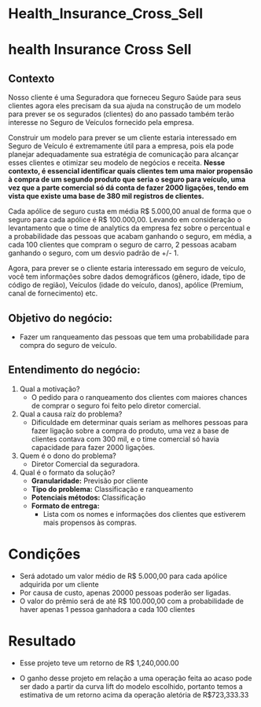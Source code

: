 # Health_Insurance_Cross_Sell
health Insurance Cross Sell
==============================
## Contexto
Nosso cliente é uma Seguradora que forneceu Seguro Saúde para seus clientes agora eles precisam da sua ajuda na construção de um modelo para prever se os segurados (clientes) do ano passado também terão interesse no Seguro de Veículos fornecido pela empresa.

Construir um modelo para prever se um cliente estaria interessado em Seguro de Veículo é extremamente útil para a empresa, pois ela pode planejar adequadamente sua estratégia de comunicação para alcançar esses clientes e otimizar seu modelo de negócios e receita. **Nesse contexto, é essencial identificar quais clientes tem uma maior propensão à compra de um segundo produto que seria o seguro para veículo, uma vez que a parte comercial só dá conta de fazer 2000 ligações, tendo em vista que existe uma base de 380 mil registros de clientes.**

Cada apólice de seguro custa em média R$ 5.000,00 anual de forma que o seguro para cada apólice é R$ 100.000,00. Levando em consideração o levantamento que o time de analytics da empresa fez sobre o percentual e a probabilidade das pessoas que acabam ganhando o seguro, em média, a cada 100 clientes que compram o seguro de carro, 2 pessoas acabam ganhando o seguro, com um desvio padrão de +/- 1.

Agora, para prever se o cliente estaria interessado em seguro de veículo, você tem informações sobre dados demográficos (gênero, idade, tipo de código de região), Veículos (idade do veículo, danos), apólice (Premium, canal de fornecimento) etc.

## Objetivo do negócio:
* Fazer um ranqueamento das pessoas que tem uma probabilidade para compra do seguro de veículo.

## Entendimento do negócio:
1. Qual a motivação?
    * O pedido para o ranqueamento dos clientes com maiores chances de comprar o seguro foi feito pelo diretor comercial.
2. Qual a causa raíz do problema?
    * Dificuldade em determinar quais seriam as melhores pessoas para fazer ligação sobre a compra do produto, uma vez a base de clientes contava com 300 mil, e o time comercial só havia capacidade para fazer 2000 ligações.
3. Quem é o dono do problema?
    * Diretor Comercial da seguradora.
4. Qual é o formato da solução?
    * **Granularidade:** Previsão por cliente
    * **Tipo do problema:** Classificação e ranqueamento
    * **Potenciais métodos:** Classificação
    * **Formato de entrega:**
        - Lista com os nomes e informações dos clientes que estiverem mais propensos às compras.
# Condições
* Será adotado um valor médio de R$ 5.000,00 para cada apólice adquirida por um cliente
* Por causa de custo, apenas 20000 pessoas poderão ser ligadas.
* O valor do prêmio será de até R$ 100.000,00 com a probabilidade de haver apenas 1 pessoa ganhadora a cada 100 clientes


# Resultado
* Esse projeto teve um retorno de R$ 1,240,000.00

* O ganho desse projeto em relação a uma operação feita ao acaso pode ser dado a partir da curva lift do modelo escolhido, 
portanto temos a estimativa de um retorno acima da operação aletória de R$723,333.33
